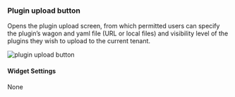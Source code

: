 ### Plugin upload button
Opens the plugin upload screen, from which permitted users can specify the plugin’s wagon and yaml file (URL or local files) and visibility level of the plugins they wish to upload to the current tenant. 

![plugin upload button](https://docs.cloudify.co/staging/next/images/ui/widgets/plugin_upload_button.png)

#### Widget Settings
None

